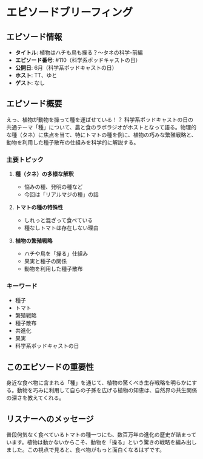 # エピソードブリーフィング

## エピソード情報
- **タイトル**: 植物はハチも鳥も操る？〜タネの科学-前編
- **エピソード番号**: #110（科学系ポッドキャストの日）
- **公開日**: 6月（科学系ポッドキャストの日）
- **ホスト**: TT、ゆと
- **ゲスト**: なし

## エピソード概要

えっ、植物が動物を操って種を運ばせている！？
科学系ポッドキャストの日の共通テーマ「種」について、農と食のラボラジオがホストとなって語る。物理的な種（タネ）に焦点を当て、特にトマトの種を例に、植物の巧みな繁殖戦略と、動物を利用した種子散布の仕組みを科学的に解説する。

### 主要トピック
1. **種（タネ）の多様な解釈**
   - 悩みの種、発明の種など
   - 今回は「リアルマジの種」の話

2. **トマトの種の特殊性**
   - しれっと混ざって食べている
   - 種なしトマトは存在しない理由

3. **植物の繁殖戦略**
   - ハチや鳥を「操る」仕組み
   - 果実と種子の関係
   - 動物を利用した種子散布

### キーワード
- 種子
- トマト
- 繁殖戦略
- 種子散布
- 共進化
- 果実
- 科学系ポッドキャストの日

## このエピソードの重要性

身近な食べ物に含まれる「種」を通じて、植物の驚くべき生存戦略を明らかにする。動物を巧みに利用して自らの子孫を広げる植物の知恵は、自然界の共生関係の深さを教えてくれる。

## リスナーへのメッセージ

普段何気なく食べているトマトの種一つにも、数百万年の進化の歴史が詰まっています。植物は動かないからこそ、動物を「操る」という驚きの戦略を編み出しました。この視点で見ると、食べ物がもっと面白くなるはずです。